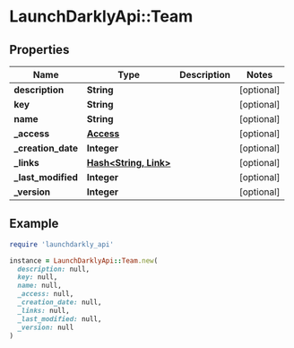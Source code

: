 # LaunchDarklyApi::Team

## Properties

| Name | Type | Description | Notes |
| ---- | ---- | ----------- | ----- |
| **description** | **String** |  | [optional] |
| **key** | **String** |  | [optional] |
| **name** | **String** |  | [optional] |
| **_access** | [**Access**](Access.md) |  | [optional] |
| **_creation_date** | **Integer** |  | [optional] |
| **_links** | [**Hash&lt;String, Link&gt;**](Link.md) |  | [optional] |
| **_last_modified** | **Integer** |  | [optional] |
| **_version** | **Integer** |  | [optional] |

## Example

```ruby
require 'launchdarkly_api'

instance = LaunchDarklyApi::Team.new(
  description: null,
  key: null,
  name: null,
  _access: null,
  _creation_date: null,
  _links: null,
  _last_modified: null,
  _version: null
)
```

